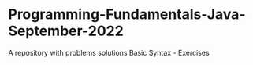 # Programming-Fundamentals-Java-September-2022
A repository with problems solutions
Basic Syntax - Exercises